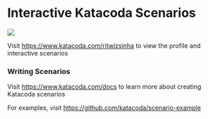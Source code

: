 # Interactive Katacoda Scenarios

[![](http://shields.katacoda.com/katacoda/ritwizsinha/count.svg)](https://www.katacoda.com/ritwizsinha "Get your profile on Katacoda.com")

Visit https://www.katacoda.com/ritwizsinha to view the profile and interactive scenarios

### Writing Scenarios
Visit https://www.katacoda.com/docs to learn more about creating Katacoda scenarios

For examples, visit https://github.com/katacoda/scenario-example
